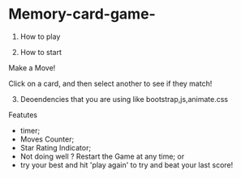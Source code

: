 # Memory-card-game-



1) How to play




2) How to start

Make a Move!

Click on a card, and then select another to see if they match!



3) Deoendencies that you are using like bootstrap,js,animate.css

Featutes 
* timer; 
* Moves Counter; 
* Star Rating Indicator; 
* Not doing well ? Restart the Game at any time; or
* try your best and hit 'play again' to try and beat your last score!
